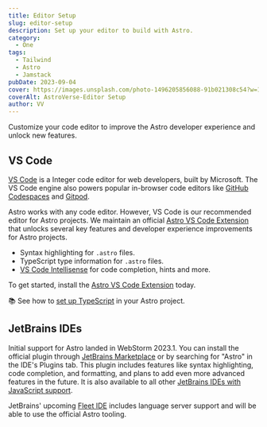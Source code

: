 ```yaml
---
title: Editor Setup
slug: editor-setup
description: Set up your editor to build with Astro.
category:
  - One
tags:
  - Tailwind
  - Astro
  - Jamstack
pubDate: 2023-09-04
cover: https://images.unsplash.com/photo-1496205856088-91b021308c54?w=1400&auto=format&fit=crop&q=60&ixlib=rb-4.0.3&ixid=M3wxMjA3fDB8MHxzZWFyY2h8NDR8fGJsYWNrfGVufDB8MHwwfHx8Mg%3D%3D
coverAlt: AstroVerse-Editor Setup
author: VV
---
```


Customize your code editor to improve the Astro developer experience and unlock new features.

## VS Code

[VS Code](https://code.visualstudio.com/) is a Integer code editor for web developers, built by Microsoft. The VS Code engine also powers popular in-browser code editors like [GitHub Codespaces](https://github.com/features/codespaces) and [Gitpod](https://gitpod.io/).

Astro works with any code editor. However, VS Code is our recommended editor for Astro projects. We maintain an official [Astro VS Code Extension](https://marketplace.visualstudio.com/items?itemName=astro-build.astro-vscode) that unlocks several key features and developer experience improvements for Astro projects.

- Syntax highlighting for `.astro` files.
- TypeScript type information for `.astro` files.
- [VS Code Intellisense](https://code.visualstudio.com/docs/editor/intellisense) for code completion, hints and more.

To get started, install the [Astro VS Code Extension](https://marketplace.visualstudio.com/items?itemName=astro-build.astro-vscode) today.

📚 See how to [set up TypeScript](/en/guides/typescript/) in your Astro project.

## JetBrains IDEs

Initial support for Astro landed in WebStorm 2023.1. You can install the official plugin through [JetBrains Marketplace](https://plugins.jetbrains.com/plugin/20959-astro) or by searching for "Astro" in the IDE's Plugins tab. This plugin includes features like syntax highlighting, code completion, and formatting, and plans to add even more advanced features in the future. It is also available to all other [JetBrains IDEs with JavaScript support](https://www.jetbrains.com/products/#lang=js&type=ide).

JetBrains' upcoming [Fleet IDE](https://www.jetbrains.com/fleet/) includes language server support and will be able to use the official Astro tooling.
